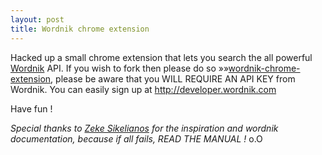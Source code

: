 ```yaml
---
layout: post
title: Wordnik chrome extension
---
```


Hacked up a small chrome extension that lets you search the all powerful [Wordnik](http://www.wordnik.com) API.
If you wish to fork then please do so &raquo;&raquo;[wordnik-chrome-extension](https://github.com/dkabistan/wordnik-chrome-extension), please be aware that you WILL REQUIRE AN API KEY from Wordnik. You can easily sign up at http://developer.wordnik.com

Have fun !


_Special thanks to [Zeke Sikelianos](http://github.com/zeke) for the inspiration and wordnik documentation, because if all fails, READ THE MANUAL !_ o.O